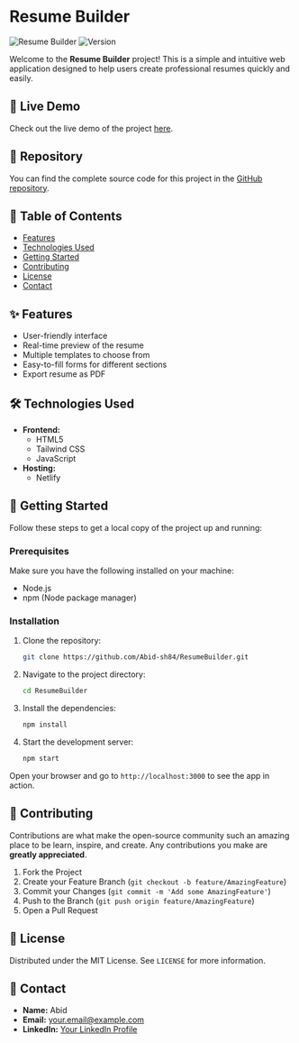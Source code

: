 # Resume Builder

![Resume Builder](https://img.shields.io/badge/build-passing-brightgreen) ![Version](https://img.shields.io/badge/version-1.0-blue)

Welcome to the **Resume Builder** project! This is a simple and intuitive web application designed to help users create professional resumes quickly and easily.

## 🚀 Live Demo

Check out the live demo of the project [here](https://resume-builder06.netlify.app/).

## 📂 Repository

You can find the complete source code for this project in the [GitHub repository](https://github.com/Abid-sh84/ResumeBuilder).

## 📜 Table of Contents

- [Features](#features)
- [Technologies Used](#technologies-used)
- [Getting Started](#getting-started)
- [Contributing](#contributing)
- [License](#license)
- [Contact](#contact)

## ✨ Features

- User-friendly interface
- Real-time preview of the resume
- Multiple templates to choose from
- Easy-to-fill forms for different sections
- Export resume as PDF

## 🛠 Technologies Used

- **Frontend:**
  - HTML5
  - Tailwind CSS
  - JavaScript
- **Hosting:**
  - Netlify

## 🏁 Getting Started

Follow these steps to get a local copy of the project up and running:

### Prerequisites

Make sure you have the following installed on your machine:
- Node.js
- npm (Node package manager)

### Installation

1. Clone the repository:
   ```bash
   git clone https://github.com/Abid-sh84/ResumeBuilder.git
   ```
2. Navigate to the project directory:
   ```bash
   cd ResumeBuilder
   ```
3. Install the dependencies:
   ```bash
   npm install
   ```
4. Start the development server:
   ```bash
   npm start
   ```
   
Open your browser and go to `http://localhost:3000` to see the app in action.

## 🤝 Contributing

Contributions are what make the open-source community such an amazing place to be learn, inspire, and create. Any contributions you make are **greatly appreciated**.

1. Fork the Project
2. Create your Feature Branch (`git checkout -b feature/AmazingFeature`)
3. Commit your Changes (`git commit -m 'Add some AmazingFeature'`)
4. Push to the Branch (`git push origin feature/AmazingFeature`)
5. Open a Pull Request

## 📄 License

Distributed under the MIT License. See `LICENSE` for more information.

## 📧 Contact

- **Name:** Abid
- **Email:** [your.email@example.com](mailto:muhammadabid9326@gmail.com)
- **LinkedIn:** [Your LinkedIn Profile](https://www.linkedin.com/in/mohd-abid-shaikh-a3738328b/)

